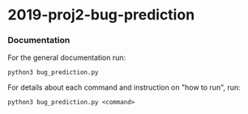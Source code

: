 # 2019-proj2-bug-prediction

### Documentation
 
For the general documentation run:

    python3 bug_prediction.py

For details about each command and instruction on "how to run", run:

    python3 bug_prediction.py <command>
